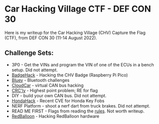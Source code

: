# Car Hacking Village CTF - DEF CON 30

Here is my writeup for the Car Hacking Village (CHV) Capture the Flag (CTF),
from DEF CON 30 (11-14 August 2022).

## Challenge Sets:

- 3P0 - Get the VINs and program the VIN of one of the ECUs in a bench setup. Did not attempt.
- [BadgeHack](BadgeHack.md) - Hacking the CHV Badge (Raspberry Pi Pico)
- [Bluey](Bluey.md) - Bluetooth challenges
- [CloudCar](CloudCar.md) - virtual CAN bus hacking
- [CRC'ly](CRCly.md) - Highest point problem; RE for flag
- DIY - build your own CAN bus. Did not attempt.
- [HondaHack](HondaHack.md) - Recent CVE for Honda Key Fobs
- NERF Platform - shoot a nerf dart from truck brakes. Did not attempt.
- READ ME FIRST - Flags from reading the [rules](https://www.carhackingvillage.com/ctf-rules-2022). Not worth writeup.
- [RedBalloon](RedBalloon.md) - Hacking RedBalloon hardware
